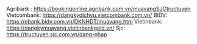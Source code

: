 Agribank : https://bookingonline.agribank.com.vn/muavangSJCtructuyen
Vietcombank: https://dangkydichvu.vietcombank.com.vn/
BIDV: https://ebank.bidv.com.vn/DKNHDT/muavang.htm
Vietinbank: https://dangkymuavang.vietinbankgold.vn/
Sjc: https://tructuyen.sjc.com.vn/dang-nhap
